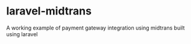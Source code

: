 # laravel-midtrans
A working example of payment gateway integration using midtrans built using laravel
